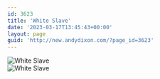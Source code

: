 ```yaml
---
id: 3623
title: 'White Slave'
date: '2023-03-17T13:45:43+00:00'
layout: page
guid: 'http://new.andydixon.com/?page_id=3623'
---
```


![White Slave](https://i0.wp.com/assets.g8x2.ldn.idrivee2-23.com/posters/White%20Slave%2001.jpg?w=1200&ssl=1 "White Slave")  
![White Slave](https://i0.wp.com/assets.g8x2.ldn.idrivee2-23.com/posters/White%20Slave%2002.jpg?w=1200&ssl=1 "White Slave")